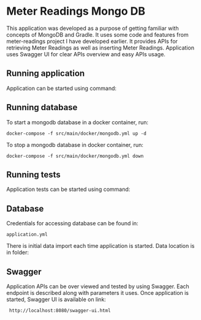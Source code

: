 # Meter Readings Mongo DB
This application was developed as a purpose of getting familiar with concepts of MongoDB and Gradle.
It uses some code and features from meter-readings project I have developed earlier. 
It provides APIs for retrieving Meter Readings as well as inserting Meter Readings.
Application uses Swagger UI for clear APIs overview and easy APIs usage. 

## Running application
Application can be started using command:

## Running database
To start a mongodb database in a docker container, run:

    docker-compose -f src/main/docker/mongodb.yml up -d

To stop a mongodb database in docker container, run:
    
    docker-compose -f src/main/docker/mongodb.yml down

## Running tests
Application tests can be started using command:

   
## Database

  
    
Credentials for accessing database can be found in:

    application.yml
    
There is initial data import each time application is started.
Data location is in folder:

  
## Swagger
Application APIs can be over viewed and tested by using Swagger. Each endpoint is described along with parameters
 it uses. Once application is started,
Swagger UI is available on link:
 
     http://localhost:8080/swagger-ui.html
